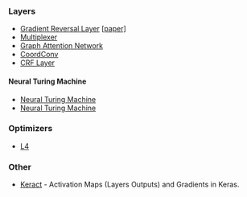 ### Layers
* [Gradient Reversal Layer](https://github.com/michetonu/gradient_reversal_keras_tf) [[paper]](http://jmlr.org/papers/volume17/15-239/15-239.pdf)
* [Multiplexer](https://github.com/danielegrattarola/keras-multiplexer)
* [Graph Attention Network](https://github.com/danielegrattarola/keras-gat)
* [CoordConv](https://github.com/titu1994/keras-coordconv)
* [CRF Layer](https://github.com/Hironsan/keras-crf-layer)

#### Neural Turing Machine
* [Neural Turing Machine](https://github.com/SigmaQuan/NTM-Keras)
* [Neural Turing Machine](https://github.com/flomlo/ntm_keras)


### Optimizers
* [L4](https://github.com/danielegrattarola/keras-l4)


### Other
* [Keract](https://github.com/philipperemy/keract) - Activation Maps (Layers Outputs) and Gradients in Keras.
